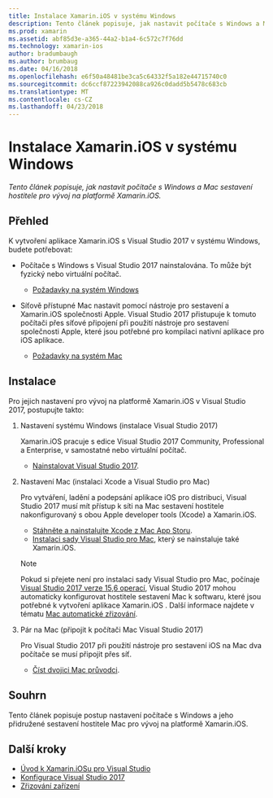 ```yaml
---
title: Instalace Xamarin.iOS v systému Windows
description: Tento článek popisuje, jak nastavit počítače s Windows a Mac sestavení hostitele pro vývoj na platformě Xamarin.iOS.
ms.prod: xamarin
ms.assetid: abf85d3e-a365-44a2-b1a4-6c572c7f76dd
ms.technology: xamarin-ios
author: bradumbaugh
ms.author: brumbaug
ms.date: 04/16/2018
ms.openlocfilehash: e6f50a48481be3ca5c64332f5a182e44715740c0
ms.sourcegitcommit: dc6ccf87223942088ca926c0dadd5b5478c683cb
ms.translationtype: MT
ms.contentlocale: cs-CZ
ms.lasthandoff: 04/23/2018
---
```

# <a name="installing-xamarinios-on-windows"></a>Instalace Xamarin.iOS v systému Windows

_Tento článek popisuje, jak nastavit počítače s Windows a Mac sestavení hostitele pro vývoj na platformě Xamarin.iOS._

## <a name="overview"></a>Přehled

K vytvoření aplikace Xamarin.iOS s Visual Studio 2017 v systému Windows, budete potřebovat:
 
-  Počítače s Windows s Visual Studio 2017 nainstalována. To může být fyzický nebo virtuální počítač.
    - [Požadavky na systém Windows](~/cross-platform/get-started/requirements.md#windows-requirements)
    
-  Síťově přístupné Mac nastavit pomocí nástroje pro sestavení a Xamarin.iOS společnosti Apple. Visual Studio 2017 přistupuje k tomuto počítači přes síťové připojení při použití nástroje pro sestavení společnosti Apple, které jsou potřebné pro kompilaci nativní aplikace pro iOS aplikace. 
    - [Požadavky na systém Mac](~/cross-platform/get-started/requirements.md#macos-requirements)

## <a name="setup"></a>Instalace

Pro jejich nastavení pro vývoj na platformě Xamarin.iOS v Visual Studio 2017, postupujte takto:

1. Nastavení systému Windows (instalace Visual Studio 2017)

    Xamarin.iOS pracuje s edice Visual Studio 2017 Community, Professional a Enterprise, v samostatné nebo virtuální počítač.
    
    - [Nainstalovat Visual Studio 2017](~/cross-platform/get-started/installation/windows.md).

2. Nastavení Mac (instalaci Xcode a Visual Studio pro Mac)

    Pro vytváření, ladění a podepsání aplikace iOS pro distribuci, Visual Studio 2017 musí mít přístup k síti na Mac sestavení hostitele nakonfigurovaný s obou Apple developer tools (Xcode) a Xamarin.iOS.

    - [Stáhněte a nainstalujte Xcode z Mac App Storu](https://itunes.apple.com/us/app/xcode/id497799835?mt=12). 
    - [Instalaci sady Visual Studio pro Mac](https://docs.microsoft.com/visualstudio/mac/installation), který se nainstaluje také Xamarin.iOS.

    > [!NOTE] 
    > Pokud si přejete není pro instalaci sady Visual Studio pro Mac, počínaje [Visual Studio 2017 verze 15,6 operací](https://docs.microsoft.com/visualstudio/releasenotes/vs2017-relnotes#automatic-macos-provisioning), Visual Studio 2017 mohou automaticky konfigurovat hostitele sestavení Mac k softwaru, které jsou potřebné k vytvoření aplikace Xamarin.iOS . Další informace najdete v tématu [Mac automatické zřizování](~/ios/get-started/installation/windows/connecting-to-mac/index.md#automatic-mac-provisioning).

3. Pár na Mac (připojit k počítači Mac Visual Studio 2017)

    Pro Visual Studio 2017 při použití nástroje pro sestavení iOS na Mac dva počítače se musí připojit přes síť.

    - [Číst dvojici Mac průvodci](~/ios/get-started/installation/windows/connecting-to-mac/index.md).

## <a name="summary"></a>Souhrn

Tento článek popisuje postup nastavení počítače s Windows a jeho přidružené sestavení hostitele Mac pro vývoj na platformě Xamarin.iOS.

## <a name="next-steps"></a>Další kroky

- [Úvod k Xamarin.iOSu pro Visual Studio](introduction-to-xamarin-ios-for-visual-studio.md)
- [Konfigurace Visual Studio 2017](config-options.md)
- [Zřizování zařízení](~/ios/get-started/installation/device-provisioning/index.md)
